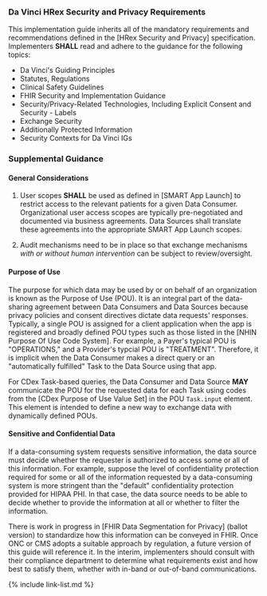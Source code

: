### Da Vinci HRex Security and Privacy Requirements

This implementation guide inherits all of the mandatory requirements and recommendations defined in the [HRex Security and Privacy] specification.   Implementers **SHALL** read and adhere to the guidance for the following topics:

- Da Vinci's Guiding Principles
- Statutes, Regulations
- Clinical Safety Guidelines
- FHIR Security and Implementation Guidance
- Security/Privacy-Related Technologies, Including Explicit Consent and Security - Labels
- Exchange Security
- Additionally Protected Information
- Security Contexts for Da Vinci IGs

### Supplemental Guidance

#### General Considerations



1. User scopes **SHALL** be used as defined in [SMART App Launch] to restrict access to the relevant patients for a given Data Consumer. Organizational user access scopes are typically pre-negotiated and documented via business agreements. Data Sources shall translate these agreements into the appropriate SMART App Launch scopes.

1. Audit mechanisms need to be in place so that exchange mechanisms *with or without human intervention* can be subject to review/oversight.

#### Purpose of Use



The purpose for which data may be used by or on behalf of an organization is known as the Purpose of Use (POU). It is an integral part of the data-sharing agreement between Data Consumers and Data Sources because privacy policies and consent directives dictate data requests' responses. Typically, a single POU is assigned for a client application when the app is registered and broadly defined POU types such as those listed in the [NHIN Purpose Of Use Code System]. For example, a Payer's typical POU is "OPERATIONS," and a Provider's typcial POU is "TREATMENT". Therefore, it is implicit when the Data Consumer makes a direct query or an "automatically fulfilled" Task to the Data Source using that app.

For CDex Task-based queries, the Data Consumer and Data Source **MAY** communicate the POU for the requested data for each Task using codes from the [CDex Purpose of Use Value Set] in the POU `Task.input` element. This element is intended to define a new way to exchange data with dynamically defined POUs.


#### Sensitive and Confidential Data

If a data-consuming system requests sensitive information, the data source must decide whether the requester is authorized to access some or all of this information. For example, suppose the level of confidentiality protection required for some or all of the information requested by a data-consuming system is more stringent than the "default" confidentiality protection provided for HIPAA PHI. In that case, the data source needs to be able to decide whether to provide the information at all or whether to filter the information.

There is work in progress in [FHIR Data Segmentation for Privacy] (ballot version) to standardize how this information can be conveyed in FHIR. Once ONC or CMS adopts a suitable approach by regulation, a future version of this guide will reference it. In the interim, implementers should consult with their compliance department to determine what requirements exist and how best to satisfy them, whether with in-band or out-of-band communications.

{% include link-list.md %}
